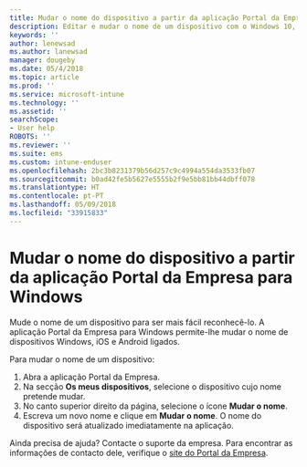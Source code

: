 ```yaml
---
title: Mudar o nome do dispositivo a partir da aplicação Portal da Empresa do Intune para Windows
description: Editar e mudar o nome de um dispositivo com o Windows 10, Android, iOS ou Microsoft HoloLens no Portal da Empresa do Intune para Windows
keywords: ''
author: lenewsad
ms.author: lanewsad
manager: dougeby
ms.date: 05/4/2018
ms.topic: article
ms.prod: ''
ms.service: microsoft-intune
ms.technology: ''
ms.assetid: ''
searchScope:
- User help
ROBOTS: ''
ms.reviewer: ''
ms.suite: ems
ms.custom: intune-enduser
ms.openlocfilehash: 2bc3b8231379b56d257c9c4994a554da3533fb07
ms.sourcegitcommit: b0ad42fe5b5627e5555b2f9e5bb81bb44dbff078
ms.translationtype: HT
ms.contentlocale: pt-PT
ms.lasthandoff: 05/09/2018
ms.locfileid: "33915833"
---
```

# <a name="rename-device-from-the-company-portal-app-for-windows"></a>Mudar o nome do dispositivo a partir da aplicação Portal da Empresa para Windows
Mude o nome de um dispositivo para ser mais fácil reconhecê-lo. A aplicação Portal da Empresa para Windows permite-lhe mudar o nome de dispositivos Windows, iOS e Android ligados. 

Para mudar o nome de um dispositivo:
1. Abra a aplicação Portal da Empresa.
2. Na secção **Os meus dispositivos**, selecione o dispositivo cujo nome pretende mudar.
3. No canto superior direito da página, selecione o ícone **Mudar o nome**. 
4. Escreva um novo nome e clique em **Mudar o nome**. O nome do dispositivo será atualizado imediatamente na aplicação. 

Ainda precisa de ajuda? Contacte o suporte da empresa. Para encontrar as informações de contacto dele, verifique o [site do Portal da Empresa](https://portal.manage.microsoft.com#HelpDeskDialog).
